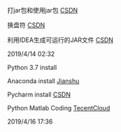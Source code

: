 

打jar包和使用jar包  [CSDN](https://blog.csdn.net/pengchengliu/article/details/80546029)

换盘符 [CSDN](https://blog.csdn.net/SuperChanon/article/details/8255566)

利用IDEA生成可运行的JAR文件 [CSDN](https://blog.csdn.net/weixin_36210698/article/details/80850397)

2019/4/14 02:32 

Python 3.7 install 

Anaconda install [Jianshu](https://www.jianshu.com/p/eaee1fadc1e9)

Pycharm install [CSDN](https://blog.csdn.net/pdcfighting/article/details/80297499)

Python Matlab Coding [TecentCloud](https://cloud.tencent.com/developer/news/121069)

2019/4/16 17:36
